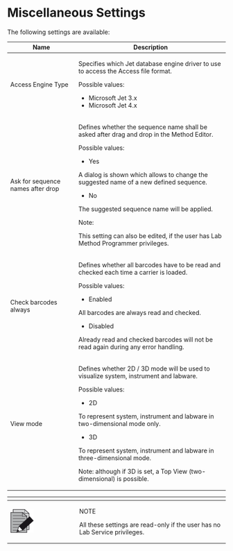 # Miscellaneous Settings

The following settings are available:

&#x20;

| Name                              | Description                                                                                                                                                                                                                                                                                                                                                                                                                            |
| --------------------------------- | -------------------------------------------------------------------------------------------------------------------------------------------------------------------------------------------------------------------------------------------------------------------------------------------------------------------------------------------------------------------------------------------------------------------------------------- |
| Access Engine Type                | <p>Specifies which Jet database engine driver to use to access the Access file format.</p><p> </p><p>Possible values:</p><ul><li>Microsoft Jet 3.x</li><li>Microsoft Jet 4.x</li></ul>                                                                                                                                                                                                                                                 |
| Ask for sequence names after drop | <p>Defines whether the sequence name shall be asked after drag and drop in the Method Editor.</p><p> </p><p>Possible values:</p><ul><li>Yes</li></ul><p>A dialog is shown which allows to change the suggested name of a new defined sequence.</p><ul><li>No</li></ul><p>The suggested sequence name will be applied.</p><p> </p><p>Note:</p><p>This setting can also be edited, if the user has Lab Method Programmer privileges.</p> |
| Check barcodes always             | <p>Defines whether all barcodes have to be read and checked each time a carrier is loaded.</p><p> </p><p>Possible values:</p><ul><li>Enabled</li></ul><p>All barcodes are always read and checked.</p><ul><li>Disabled</li></ul><p>Already read and checked barcodes will not be read again during any error handling.</p>                                                                                                             |
| View mode                         | <p>Defines whether 2D / 3D mode will be used to visualize system, instrument and labware.</p><p> </p><p>Possible values:</p><ul><li>2D</li></ul><p>To represent system, instrument and labware in two-dimensional mode only.</p><ul><li>3D</li></ul><p>To represent system, instrument and labware in three-dimensional mode.</p><p>Note: although if 3D is set, a Top View (two-dimensional) is possible.</p>                         |

&#x20;

<table data-header-hidden><thead><tr><th width="145"></th><th></th></tr></thead><tbody><tr><td><img src="../../../.gitbook/assets/image (10) (1) (1) (1) (1) (1) (1) (1) (1) (1) (1).png" alt="" data-size="original"></td><td><p>NOTE</p><p>All these settings are read-only if the user has no Lab Service privileges.</p></td></tr></tbody></table>

